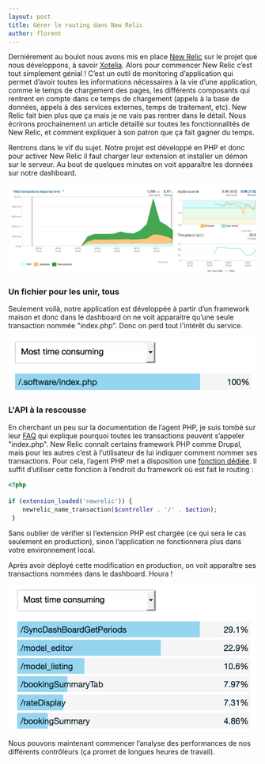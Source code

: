 ```yaml
---
layout: post
title: Gérer le routing dans New Relic
author: florent
---
```


Dernièrement au boulot nous avons mis en place [New Relic](http://newrelic.com/) sur le projet que nous développons, à savoir [Xotelia](http://www.xotelia.com/). Alors pour commencer New Relic c’est tout simplement génial ! C’est un outil de monitoring d’application qui permet d’avoir toutes les informations nécessaires à la vie d’une application, comme le temps de chargement des pages, les différents composants qui rentrent en compte dans ce temps de chargement (appels à la base de données, appels à des services externes, temps de traitement, etc). New Relic fait bien plus que ça mais je ne vais pas rentrer dans le détail. Nous écrirons prochainement un article détaillé sur toutes les fonctionnalités de New Relic, et comment expliquer à son patron que ça fait gagner du temps.

Rentrons dans le vif du sujet. Notre projet est développé en PHP et donc pour activer New Relic il faut charger leur extension et installer un démon sur le serveur. Au bout de quelques minutes on voit apparaître les données sur notre dashboard.

![Dashboard New Relic](/public/images/dashboard.png)

### Un fichier pour les unir, tous

Seulement voilà, notre application est développée à partir d’un framework maison et donc dans le dashboard on ne voit apparaitre qu’une seule transaction nommée "index.php". Donc on perd tout l'intérêt du service.

![Une seule transaction](/public/images/transaction-one.png)

### L'API à la rescousse

En cherchant un peu sur la documentation de l’agent PHP, je suis tombé sur leur [FAQ](https://docs.newrelic.com/docs/php/php-agent-faq#wt-naming) qui explique pourquoi toutes les transactions peuvent s’appeler "index.php". New Relic connaît certains framework PHP comme Drupal, mais pour les autres c’est à l’utilisateur de lui indiquer comment nommer ses transactions. Pour cela, l’agent PHP met a disposition une [fonction dédiée](https://docs.newrelic.com/docs/php/php-agent-api#api-name-wt). Il suffit d’utiliser cette fonction à l’endroit du framework où est fait le routing :

```php
<?php

if (extension_loaded('newrelic')) { 
    newrelic_name_transaction($controller . '/' . $action);
 }
```

Sans oublier de vérifier si l’extension PHP est chargée (ce qui sera le cas seulement en production), sinon l’application ne fonctionnera plus dans votre environnement local.

Après avoir déployé cette modification en production, on voit apparaître ses transactions nommées dans le dashboard. Houra !

![Liste des transactions](/public/images/transaction-multiple.png)

Nous pouvons maintenant commencer l’analyse des performances de nos différents contrôleurs (ça promet de longues heures de travail).
